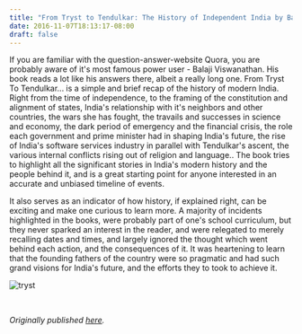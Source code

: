 ```yaml
---
title: "From Tryst to Tendulkar: The History of Independent India by Balaji Viswanathan"
date: 2016-11-07T18:13:17-08:00
draft: false
---
```


If you are familiar with the question-answer-website Quora, you are probably aware of it's most famous power user - Balaji Viswanathan. His book reads a lot like his answers there, albeit a really long one. From Tryst To Tendulkar... is a simple and brief recap of the history of modern India. Right from the time of independence, to the framing of the constitution and alignment of states, India's relationship with it's neighbors and other countries, the wars she has fought, the travails and successes in science and economy, the dark period of emergency and the financial crisis, the role each government and prime minister had in shaping India's future, the rise of India's software services industry in parallel with Tendulkar's ascent, the various internal conflicts rising out of religion and language.. The book tries to highlight all the significant stories in India's modern history and the people behind it, and is a great starting point for anyone interested in an accurate and unbiased timeline of events.

It also serves as an indicator of how history, if explained right, can be exciting and make one curious to learn more. A majority of incidents highlighted in the books, were probably part of one's school curriculum, but they never sparked an interest in the reader, and were relegated to merely recalling dates and times, and largely ignored the thought which went behind each action, and the consequences of it. It was heartening to learn that the founding fathers of the country were so pragmatic and had such grand visions for India's future, and the efforts they to took to achieve it.

![tryst](/tryst.jpg)

&nbsp;&nbsp;

*Originally published [here](https://www.goodreads.com/review/show/1763630234).*